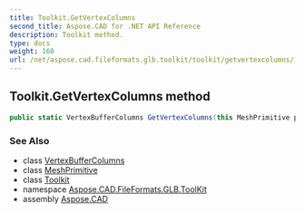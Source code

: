 ```yaml
---
title: Toolkit.GetVertexColumns
second_title: Aspose.CAD for .NET API Reference
description: Toolkit method. 
type: docs
weight: 160
url: /net/aspose.cad.fileformats.glb.toolkit/toolkit/getvertexcolumns/
---
```

## Toolkit.GetVertexColumns method

```csharp
public static VertexBufferColumns GetVertexColumns(this MeshPrimitive primitive)
```

### See Also

* class [VertexBufferColumns](../../../aspose.cad.fileformats.glb.geometry/vertexbuffercolumns/)
* class [MeshPrimitive](../../../aspose.cad.fileformats.glb/meshprimitive/)
* class [Toolkit](../)
* namespace [Aspose.CAD.FileFormats.GLB.ToolKit](../../toolkit/)
* assembly [Aspose.CAD](../../../)


